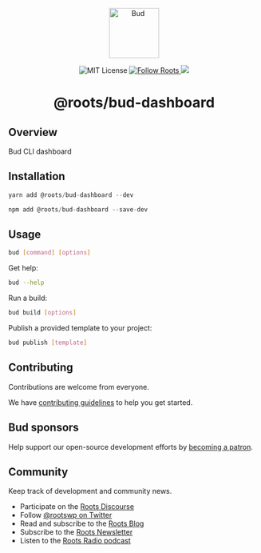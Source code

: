 <p align="center">
  <img alt="Bud" src="https://cdn.roots.io/app/uploads/logo-bud.svg" height="100">
</p>

<p align="center">
  <img alt="MIT License" src="https://img.shields.io/github/license/roots/bud?color=%23525ddc&style=flat-square">
  <a href="https://twitter.com/rootswp">
    <img alt="Follow Roots" src="https://img.shields.io/twitter/follow/rootswp.svg?style=flat-square&color=1da1f2" />
  </a>
  <a href="https://www.npmjs.com/package/@roots/bud-dashboard">
    <img src="https://img.shields.io/npm/v/@roots/bud-dashboard.svg?color=%23525ddc&style=flat-square" />
  </a>
</p>

<h1 align="center">
  <strong>@roots/bud-dashboard</strong>
</h1>

## Overview

Bud CLI dashboard

## Installation

```js
yarn add @roots/bud-dashboard --dev
```

```js
npm add @roots/bud-dashboard --save-dev
```

## Usage

```sh
bud [command] [options]
```

Get help:

```sh
bud --help
```

Run a build:

```sh
bud build [options]
```

Publish a provided template to your project:

```sh
bud publish [template]
```

## Contributing

Contributions are welcome from everyone.

We have [contributing guidelines](https://github.com/roots/guidelines/blob/master/CONTRIBUTING.md) to help you get started.

## Bud sponsors

Help support our open-source development efforts by [becoming a patron](https://www.patreon.com/rootsdev).

## Community

Keep track of development and community news.

- Participate on the [Roots Discourse](https://discourse.roots.io/)
- Follow [@rootswp on Twitter](https://twitter.com/rootswp)
- Read and subscribe to the [Roots Blog](https://roots.io/blog/)
- Subscribe to the [Roots Newsletter](https://roots.io/subscribe/)
- Listen to the [Roots Radio podcast](https://roots.io/podcast/)

